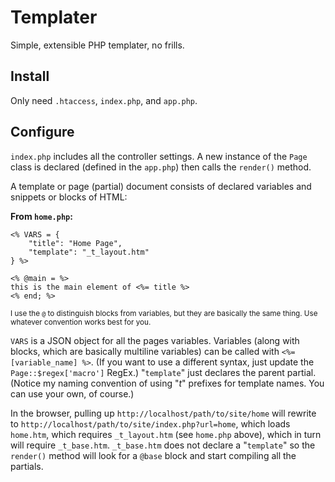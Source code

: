 # Templater
Simple, extensible PHP templater, no frills.

## Install
Only need `.htaccess`, `index.php`, and `app.php`.

## Configure
`index.php` includes all the controller settings. A new instance of the `Page` class is declared (defined in the `app.php`) then calls the `render()` method.

A template or page (partial) document consists of declared variables and snippets or blocks of HTML:

**From `home.php`:**

	<% VARS = {
		"title": "Home Page",
		"template": "_t_layout.htm"
	} %>

	<% @main = %>
	this is the main element of <%= title %>
	<% end; %>

<sub>I use the `@` to distinguish blocks from variables, but they are basically the same thing. Use whatever convention works best for you.</sub>

`VARS` is a JSON object for all the pages variables. Variables (along with blocks, which are basically multiline variables) can be called with `<%= [variable_name] %>`. (If you want to use a different syntax, just update the `Page::$regex['macro']` RegEx.) "`template`" just declares the parent partial. (Notice my naming convention of using "_t_" prefixes for template names. You can use your own, of course.)

In the browser, pulling up `http://localhost/path/to/site/home` will rewrite to `http://localhost/path/to/site/index.php?url=home`, which loads `home.htm`, which requires `_t_layout.htm` (see `home.php` above), which in turn will require `_t_base.htm`. `_t_base.htm` does not declare a "`template`" so the `render()` method will look for a `@base` block and start compiling all the partials.
